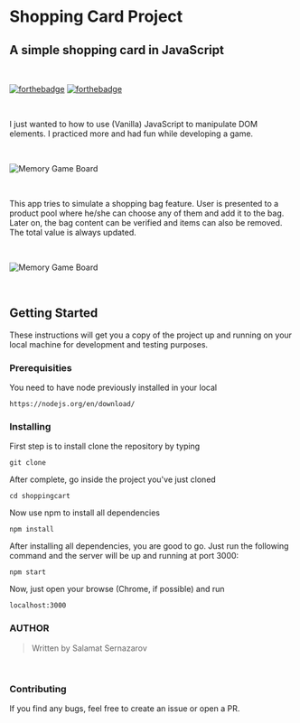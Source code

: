 # Shopping Card Project

## A simple shopping card in JavaScript

<br>

[![forthebadge](https://forthebadge.com/images/badges/uses-html.svg)]() [![forthebadge](https://forthebadge.com/images/badges/made-with-javascript.svg)]()

<br>

I just wanted to how to use (Vanilla) JavaScript to manipulate DOM elements. I practiced more and had fun while developing a game.

<br>

![Memory Game Board](./src/images/home.gif)

<br>

This app tries to simulate a shopping bag feature. User is presented to a product pool where he/she can choose any of them and add it to the bag. Later on, the bag content can be verified and items can also be removed. The total value is always updated.

<br>

![Memory Game Board](./src/images/admin.gif)

<br>


## Getting Started

These instructions will get you a copy of the project up and running on your local machine for development and testing purposes. 


### Prerequisities

You need to have node previously installed in your local

```
https://nodejs.org/en/download/
```

### Installing

First step is to install clone the repository by typing

```
git clone
```
After complete, go inside the project you've just cloned

```
cd shoppingcart
```

Now use npm to install all dependencies

```
npm install
```

After installing all dependencies, you are good to go. Just run the following command and the server will be up and running at port 3000:

```
npm start
```

Now, just open your browse (Chrome, if possible) and run

```
localhost:3000
```


### AUTHOR
>  Written by Salamat Sernazarov

<br>

### Contributing
If you find any bugs, feel free to create an issue or open a PR.
